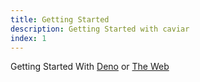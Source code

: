 ```yaml
---
title: Getting Started
description: Getting Started with caviar
index: 1
---
```


Getting Started With [Deno](./deno) or [The Web](//web)
